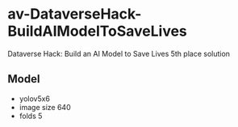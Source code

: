 # av-DataverseHack-BuildAIModelToSaveLives
Dataverse Hack: Build an AI Model to Save Lives 5th place solution

## Model

- yolov5x6
- image size 640
- folds 5
